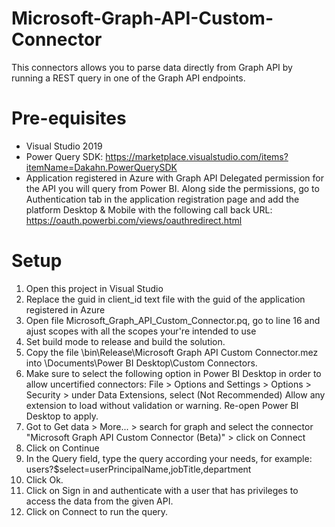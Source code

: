 # Microsoft-Graph-API-Custom-Connector
This connectors allows you to parse data directly from Graph API by running a REST query in one of the Graph API endpoints.

# Pre-equisites
 - Visual Studio 2019
 - Power Query SDK: https://marketplace.visualstudio.com/items?itemName=Dakahn.PowerQuerySDK
 - Application registered in Azure with Graph API Delegated permission for the API you will query from Power BI. Along side the permissions, go to Authentication tab in the application registration page and add the platform Desktop & Mobile with the following call back URL: https://oauth.powerbi.com/views/oauthredirect.html
 
# Setup
1. Open this project in Visual Studio
2. Replace the guid in client_id text file with the guid of the application registered in Azure
3. Open file Microsoft_Graph_API_Custom_Connector.pq, go to line 16 and ajust scopes with all the scopes your're intended to use
4. Set build mode to release and build the solution.
5. Copy the file \bin\Release\Microsoft Graph API Custom Connector.mez into \Documents\Power BI Desktop\Custom Connectors.
6. Make sure to select the following option in Power BI Desktop in order to allow uncertified connectors: File > Options and Settings > Options > Security > under Data Extensions, select (Not Recommended) Allow any extension to load without validation or warning. Re-open Power BI Desktop to apply.
7. Got to Get data > More... > search for graph and select the connector "Microsoft Graph API Custom Connector (Beta)" > click on Connect
8. Click on Continue
9. In the Query field, type the query according your needs, for example: users?$select=userPrincipalName,jobTitle,department
10. Click Ok.
11. Click on Sign in and authenticate with a user that has privileges to access the data from the given API.
12. Click on Connect to run the query.
